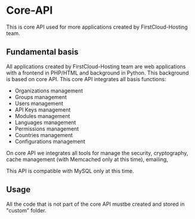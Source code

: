 # Core-API

This is core API used for more applications created by FirstCloud-Hosting team.

## Fundamental basis

All applications created by FirstCloud-Hosting team are web applications with a frontend in PHP/HTML and background in Python. This background is based on core API.
This core API integrates all basis functions: 

- Organizations management
- Groups management
- Users management
- API Keys management
- Modules management
- Languages management
- Permissions management
- Countries management
- Configurations management

On core API we integrates all tools for manage the security, cryptography, cache management (with Memcached only at this time), emailing, 

This API is compatible with MySQL only at this time.

## Usage

All the code that is not part of the core API mustbe created and stored in "custom" folder.